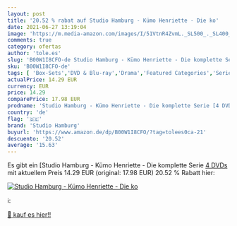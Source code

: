 ```yaml
---
layout: post
title: '20.52 % rabat auf Studio Hamburg - Kümo Henriette - Die ko'
date: 2021-06-27 13:19:04
image: 'https://m.media-amazon.com/images/I/51VtnR4ZvmL._SL500_._SL400_.jpg'
comments: true
category: ofertas
author: 'tole.es'
slug: 'B00W1I8CFO-de Studio Hamburg - Kümo Henriette - Die komplette Serie [4 DVDs'
sku: 'B00W1I8CFO-de'
tags: [ 'Box-Sets','DVD & Blu-ray','Drama','Featured Categories','Serien & TV-Produktionen','studio hamburg', ]
actualPrice: 14.29 EUR
currency: EUR
price: 14.29
comparePrice: 17.98 EUR
prodname: 'Studio Hamburg - Kümo Henriette - Die komplette Serie [4 DVDs '
country: 'de'
flag: '🇩🇪'
brand: 'Studio Hamburg'
buyurl: 'https://www.amazon.de/dp/B00W1I8CFO/?tag=tolees0ca-21'
descuento: '20.52'
average: '15.63'
---
```


Es gibt ein [Studio Hamburg - Kümo Henriette - Die komplette Serie [4 DVDs ](https://www.amazon.de/dp/B00W1I8CFO/?tag=tolees0ca-21) mit aktuellem Preis 14.29 EUR (original: 17.98 EUR) 20.52 % Rabatt hier:

[![Studio Hamburg - Kümo Henriette - Die ko](https://m.media-amazon.com/images/I/51VtnR4ZvmL._SL500_._SL400_.jpg)](https://www.amazon.de/dp/B00W1I8CFO/?tag=tolees0ca-21)

ℹ️:


[🛒 kauf es hier!!](https://www.amazon.de/dp/B00W1I8CFO/?tag=tolees0ca-21)

